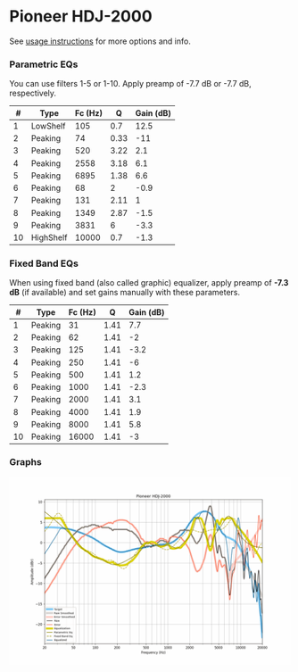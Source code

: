 # Pioneer HDJ-2000
See [usage instructions](https://github.com/jaakkopasanen/AutoEq#usage) for more options and info.

### Parametric EQs
You can use filters 1-5 or 1-10. Apply preamp of -7.7 dB or -7.7 dB, respectively.

|   # | Type      |   Fc (Hz) |    Q |   Gain (dB) |
|-----|-----------|-----------|------|-------------|
|   1 | LowShelf  |       105 | 0.7  |        12.5 |
|   2 | Peaking   |        74 | 0.33 |       -11   |
|   3 | Peaking   |       520 | 3.22 |         2.1 |
|   4 | Peaking   |      2558 | 3.18 |         6.1 |
|   5 | Peaking   |      6895 | 1.38 |         6.6 |
|   6 | Peaking   |        68 | 2    |        -0.9 |
|   7 | Peaking   |       131 | 2.11 |         1   |
|   8 | Peaking   |      1349 | 2.87 |        -1.5 |
|   9 | Peaking   |      3831 | 6    |        -3.3 |
|  10 | HighShelf |     10000 | 0.7  |        -1.3 |

### Fixed Band EQs
When using fixed band (also called graphic) equalizer, apply preamp of **-7.3 dB** (if available) and set gains manually with these parameters.

|   # | Type    |   Fc (Hz) |    Q |   Gain (dB) |
|-----|---------|-----------|------|-------------|
|   1 | Peaking |        31 | 1.41 |         7.7 |
|   2 | Peaking |        62 | 1.41 |        -2   |
|   3 | Peaking |       125 | 1.41 |        -3.2 |
|   4 | Peaking |       250 | 1.41 |        -6   |
|   5 | Peaking |       500 | 1.41 |         1.2 |
|   6 | Peaking |      1000 | 1.41 |        -2.3 |
|   7 | Peaking |      2000 | 1.41 |         3.1 |
|   8 | Peaking |      4000 | 1.41 |         1.9 |
|   9 | Peaking |      8000 | 1.41 |         5.8 |
|  10 | Peaking |     16000 | 1.41 |        -3   |

### Graphs
![](./Pioneer%20HDJ-2000.png)
